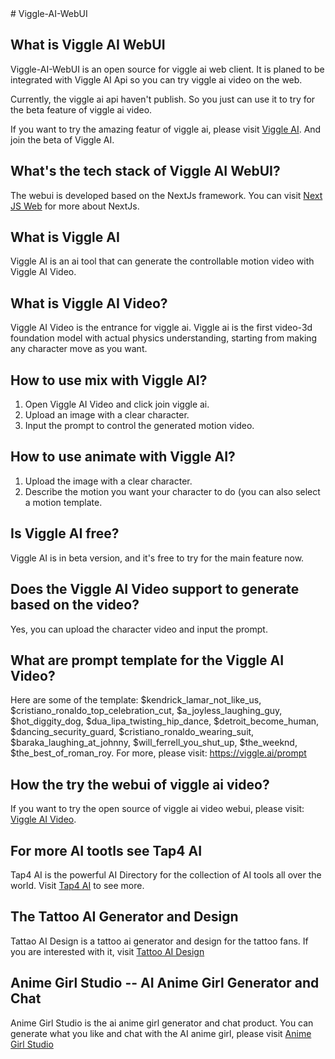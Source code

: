 <!---
Javier111228/Javier111228 is a ✨ special ✨ repository because its `README.md` (this file) appears on your GitHub profile.
You can click the Preview link to take a look at your changes.
---># Viggle-AI-WebUI
## What is Viggle AI WebUI
Viggle-AI-WebUI is an open source for viggle ai web client. It is planed to be integrated with Viggle AI Api so you can try viggle ai video on the web.

Currently, the viggle ai api haven't publish. So you just can use it to try for the beta feature of viggle ai video.

If you want to try the amazing featur of viggle ai, please visit [Viggle AI](https://www.viggleaivideo.com/). And join the beta of Viggle AI.

## What's the tech stack of Viggle AI WebUI?
The webui is developed based on the NextJs framework. You can visit [Next JS Web](https://nextjs.org/) for more about NextJs.

## What is Viggle AI
Viggle AI is an ai tool that can generate the controllable motion video with Viggle AI Video.

## What is Viggle AI Video?
Viggle AI Video is the entrance for viggle ai. Viggle ai is the first video-3d foundation model with actual physics understanding, starting from making any character move as you want.

## How to use mix with Viggle AI?
1. Open Viggle AI Video and click join viggle ai.
2. Upload an image with a clear character.
3. Input the prompt to control the generated motion video.

## How to use animate with Viggle AI?
1. Upload the image with a clear character.
2. Describe the motion you want your character to do (you can also select a motion template.

## Is Viggle AI free?
Viggle AI is in beta version, and it's free to try for the main feature now.

## Does the Viggle AI Video support to generate based on the video?
Yes, you can upload the character video and input the prompt.

## What are prompt template for the Viggle AI Video?
Here are some of the template: $kendrick_lamar_not_like_us, $cristiano_ronaldo_top_celebration_cut, $a_joyless_laughing_guy, $hot_diggity_dog, $dua_lipa_twisting_hip_dance, $detroit_become_human, $dancing_security_guard, $cristiano_ronaldo_wearing_suit, $baraka_laughing_at_johnny, $will_ferrell_you_shut_up, $the_weeknd, $the_best_of_roman_roy. For more, please visit: https://viggle.ai/prompt

## How the try the webui of viggle ai video?
If you want to try the open source of viggle ai video webui, please visit: [Viggle AI Video](https://www.viggleaivideo.com/).

## For more AI tootls see Tap4 AI

Tap4 AI is the powerful AI Directory for the collection of AI tools all over the world. Visit [Tap4 AI](https://tap4.ai) to see more.

## The Tattoo AI Generator and Design
Tattao AI Design is a tattoo ai generator and design for the tattoo fans. If you are interested with it, visit [Tattoo AI Design](https://tattooai.design)

## Anime Girl Studio -- AI Anime Girl Generator and Chat
Anime Girl Studio is the ai anime girl generator and chat product. You can generate what you like and chat with the AI anime girl, please visit [Anime Girl Studio](https://animegirl.studio)
